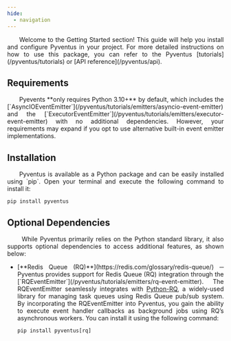 ```yaml
---
hide:
  - navigation
---
```


<style>
	.go:before {
		content: "$";
		padding-right: 1.17647em;
	}
</style>

<p style='text-align: justify;' markdown>
    &emsp;&emsp;Welcome to the Getting Started section! This guide will help you install and configure Pyventus in
	your project. For more detailed instructions on how to use this package, you can refer to the Pyventus 
    [tutorials](/pyventus/tutorials) or [API reference](/pyventus/api).
</p>

## Requirements

<p style='text-align: justify;' markdown>
	&emsp;&emsp;Pyevents **only requires Python 3.10+** by default, which includes the [`AsyncIOEventEmitter`](/pyventus/tutorials/emitters/asyncio-event-emitter)
	and the [`ExecutorEventEmitter`](/pyventus/tutorials/emitters/executor-event-emitter) with no additional dependencies.
	However, your requirements may expand if you opt to use alternative built-in event emitter implementations.
</p>

## Installation

<p style='text-align: justify;' markdown>
	&emsp;&emsp;Pyventus is available as a Python package and can be easily installed using `pip`. Open your terminal
	and execute the following command to install it:
</p>

```console
pip install pyventus
```

## Optional Dependencies

<p style='text-align: justify;' markdown>
	&emsp;&emsp; While Pyventus primarily relies on the Python standard library, it also supports optional dependencies
	to access additional features, as shown below:
</p>


<ul style='text-align: justify;' markdown>

<li markdown> 
[**Redis Queue (RQ)**](https://redis.com/glossary/redis-queue/) ─ Pyventus provides support for Redis 
Queue (RQ) integration through the [`RQEventEmitter`](/pyventus/tutorials/emitters/rq-event-emitter). The RQEventEmitter
seamlessly integrates with <a href="https://python-rq.org/" target="_blank">Python-RQ</a>, a widely-used library for
managing task queues using Redis Queue pub/sub system. By incorporating the RQEventEmitter into Pyventus, you gain the
ability to execute event handler callbacks as background jobs using RQ’s asynchronous workers. You can install it using
the following command:

```console
pip install pyventus[rq]
```

</li>

</ul>

<br>
